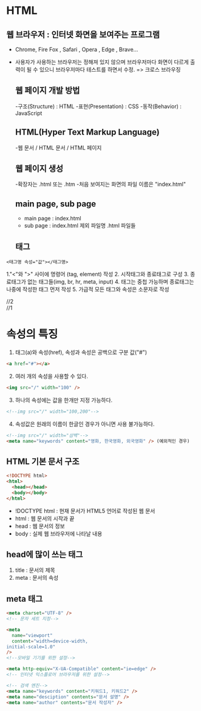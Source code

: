 # HTML

## 웹 브라우저 : 인터넷 화면을 보여주는 프로그램

- Chrome, Fire Fox , Safari , Opera , Edge , Brave...
- 사용자가 사용하는 브라우저는 정해져 있지 않으며
  브라우저마다 화면이 다르게 출력이 될 수 있으니
  브라우저마다 테스트를 하면서 수정.
  => 크로스 브라우징

  ## 웹 페이지 개발 방법

  -구조(Structure) : HTML -표현(Presentation) : CSS -동작(Behavior) : JavaScript

  ## HTML(Hyper Text Markup Language)

  -웹 문서 / HTML 문서 / HTML 페이지

  ## 웹 페이지 생성

  -확장자는 .html 또는 .htm -처음 보여지는 화면의 파일 이름은 "index.html"

  ## main page, sub page

  - main page : index.html
  - sub page : index.html 제외 파일명 .html 파일들

  ## 태그

```
<태그명 속성="값"></태그명>
```

1."<"와 ">" 사이에 명령어 (tag, element) 작성 2. 시작태그와 종료태그로 구성 3. 종료태그가 없는 태그들(img, br, hr, meta, input) 4. 태그는 중첩 가능하며 종료태그는 나중에 작성한 태그 먼저 작성 5. 가급적 모든 태그와 속성은 소문자로 작성

<div> //2
    <div></div> //1
</div>

# 속성의 특징

1. 태그(a)와 속성(href), 속성과 속성은 공백으로 구분
   값("#")

```html
<a href="#"></a>
```

2. 여러 개의 속성을 사용할 수 있다.

```html
<img src="/" width="100" />
```

3. 하나의 속성에는 값을 한개만 지정 가능하다.

```html
<!--img src="/" width="100,200"-->
```

4. 속성값은 원래의 이름이 한글인 경우가 아니면 사용 불가능하다.

```html
<!--img src="/" width="삼백"-->
<meta name="keywords" content="영화, 한국영화, 외국영화" /> (예외적인 경우)
```

## HTML 기본 문서 구조

```html
<!DOCTYPE html>
<html>
  <head></head>
  <body></body>
</html>
```

- !DOCTYPE html : 현재 문서가 HTML5 언어로 작성된 웹 문서
- html : 웹 문서의 시작과 끝
- head : 웹 문서의 정보
- body : 실제 웹 브라우저에 나타날 내용

## head에 많이 쓰는 태그

1. title : 문서의 제목
2. meta : 문서의 속성

## meta 태그

```html
<meta charset="UTF-8" />
<!-- 문자 세트 지정-->

<meta
  name="viewport"
  content="width=device-width,
initial-scale=1.0"
/>
<!--모바일 기기를 위한 설정-->

<meta http-equiv="X-UA-Compatible" content="ie=edge" />
<!-- 인터넷 익스플로어 브라우저를 위한 설정-->

<!-- 검색 엔진-->
<meta name="keywords" content="키워드1, 키워드2" />
<meta name="desciption" contents="문서 설명" />
<meta name="author" contents="문서 작성자" />
```

<!--에센셜 모음

프리터
editor format 체크
Editor: Default Formatter prettier - code formatter 설정

Auto Rename Tag
live preview
live server
-->
